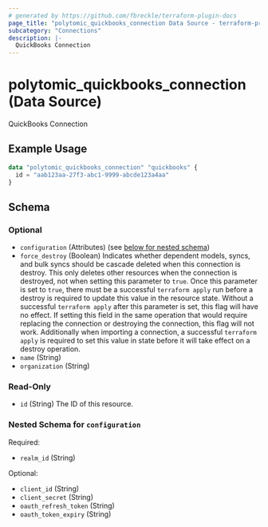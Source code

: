 ```yaml
---
# generated by https://github.com/fbreckle/terraform-plugin-docs
page_title: "polytomic_quickbooks_connection Data Source - terraform-provider-polytomic"
subcategory: "Connections"
description: |-
  QuickBooks Connection
---
```


# polytomic_quickbooks_connection (Data Source)

QuickBooks Connection

## Example Usage

```terraform
data "polytomic_quickbooks_connection" "quickbooks" {
  id = "aab123aa-27f3-abc1-9999-abcde123a4aa"
}
```

<!-- schema generated by tfplugindocs -->
## Schema

### Optional

- `configuration` (Attributes) (see [below for nested schema](#nestedatt--configuration))
- `force_destroy` (Boolean) Indicates whether dependent models, syncs, and bulk syncs should be cascade deleted when this connection is destroy. This only deletes other resources when the connection is destroyed, not when setting this parameter to `true`. Once this parameter is set to `true`, there must be a successful `terraform apply` run before a destroy is required to update this value in the resource state. Without a successful `terraform apply` after this parameter is set, this flag will have no effect. If setting this field in the same operation that would require replacing the connection or destroying the connection, this flag will not work. Additionally when importing a connection, a successful `terraform apply` is required to set this value in state before it will take effect on a destroy operation.
- `name` (String)
- `organization` (String)

### Read-Only

- `id` (String) The ID of this resource.

<a id="nestedatt--configuration"></a>
### Nested Schema for `configuration`

Required:

- `realm_id` (String)

Optional:

- `client_id` (String)
- `client_secret` (String)
- `oauth_refresh_token` (String)
- `oauth_token_expiry` (String)


